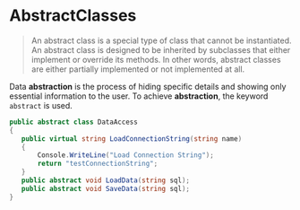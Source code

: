 # AbstractClasses

> An abstract class is a special type of class that cannot be instantiated. An abstract class is designed to be inherited by subclasses that either implement or override its methods. In other words, abstract classes are either partially implemented or not implemented at all.

Data **abstraction** is the process of hiding specific details and showing only essential information to the user. To achieve **abstraction**, the keyword `abstract` is used.

```c#
public abstract class DataAccess
{
   public virtual string LoadConnectionString(string name)
   {
       Console.WriteLine("Load Connection String");
       return "testConnectionString";
   }
   public abstract void LoadData(string sql);
   public abstract void SaveData(string sql);
}
```

